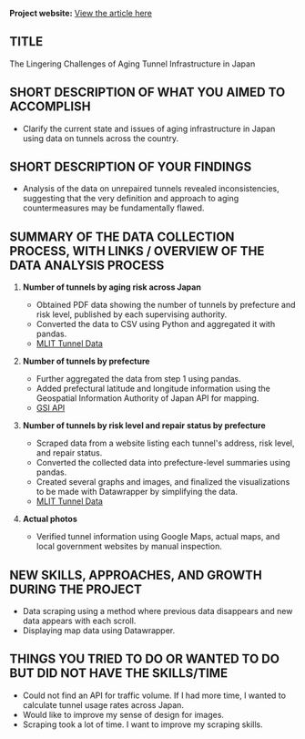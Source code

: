 **Project website:** [View the article here](https://yasu25-ny.github.io/project_1/)

## TITLE  
The Lingering Challenges of Aging Tunnel Infrastructure in Japan

## SHORT DESCRIPTION OF WHAT YOU AIMED TO ACCOMPLISH
- Clarify the current state and issues of aging infrastructure in Japan using data on tunnels across the country.

## SHORT DESCRIPTION OF YOUR FINDINGS
- Analysis of the data on unrepaired tunnels revealed inconsistencies, suggesting that the very definition and approach to aging countermeasures may be fundamentally flawed.

## SUMMARY OF THE DATA COLLECTION PROCESS, WITH LINKS / OVERVIEW OF THE DATA ANALYSIS PROCESS

1. **Number of tunnels by aging risk across Japan**  
   - Obtained PDF data showing the number of tunnels by prefecture and risk level, published by each supervising authority.  
   - Converted the data to CSV using Python and aggregated it with pandas.  
   - [MLIT Tunnel Data](https://www.mlit.go.jp/road/sisaku/yobohozen/yobohozen_maint_r05.html)

2. **Number of tunnels by prefecture**  
   - Further aggregated the data from step 1 using pandas.  
   - Added prefectural latitude and longitude information using the Geospatial Information Authority of Japan API for mapping.  
   - [GSI API](https://vldb.gsi.go.jp/sokuchi/surveycalc/api_help.html)

3. **Number of tunnels by risk level and repair status by prefecture**  
   - Scraped data from a website listing each tunnel's address, risk level, and repair status.  
   - Converted the collected data into prefecture-level summaries using pandas.  
   - Created several graphs and images, and finalized the visualizations to be made with Datawrapper by simplifying the data.  
   - [MLIT Tunnel Data](https://www.mlit.go.jp/road/sisaku/yobohozen/yobohozen_maint_r05.html)

4. **Actual photos**  
   - Verified tunnel information using Google Maps, actual maps, and local government websites by manual inspection.

## NEW SKILLS, APPROACHES, AND GROWTH DURING THE PROJECT

- Data scraping using a method where previous data disappears and new data appears with each scroll.
- Displaying map data using Datawrapper.

## THINGS YOU TRIED TO DO OR WANTED TO DO BUT DID NOT HAVE THE SKILLS/TIME

- Could not find an API for traffic volume. If I had more time, I wanted to calculate tunnel usage rates across Japan.
- Would like to improve my sense of design for images.
-  Scraping took a lot of time. I want to improve my scraping skills.

